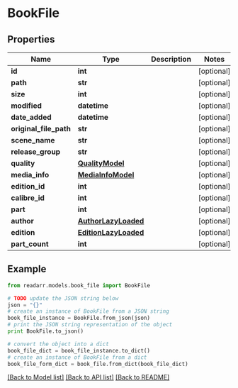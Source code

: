 # BookFile


## Properties
Name | Type | Description | Notes
------------ | ------------- | ------------- | -------------
**id** | **int** |  | [optional] 
**path** | **str** |  | [optional] 
**size** | **int** |  | [optional] 
**modified** | **datetime** |  | [optional] 
**date_added** | **datetime** |  | [optional] 
**original_file_path** | **str** |  | [optional] 
**scene_name** | **str** |  | [optional] 
**release_group** | **str** |  | [optional] 
**quality** | [**QualityModel**](QualityModel.md) |  | [optional] 
**media_info** | [**MediaInfoModel**](MediaInfoModel.md) |  | [optional] 
**edition_id** | **int** |  | [optional] 
**calibre_id** | **int** |  | [optional] 
**part** | **int** |  | [optional] 
**author** | [**AuthorLazyLoaded**](AuthorLazyLoaded.md) |  | [optional] 
**edition** | [**EditionLazyLoaded**](EditionLazyLoaded.md) |  | [optional] 
**part_count** | **int** |  | [optional] 

## Example

```python
from readarr.models.book_file import BookFile

# TODO update the JSON string below
json = "{}"
# create an instance of BookFile from a JSON string
book_file_instance = BookFile.from_json(json)
# print the JSON string representation of the object
print BookFile.to_json()

# convert the object into a dict
book_file_dict = book_file_instance.to_dict()
# create an instance of BookFile from a dict
book_file_form_dict = book_file.from_dict(book_file_dict)
```
[[Back to Model list]](../README.md#documentation-for-models) [[Back to API list]](../README.md#documentation-for-api-endpoints) [[Back to README]](../README.md)


